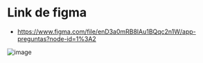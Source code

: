 # Link de figma

- https://www.figma.com/file/enD3a0mRB8lAu1BQqc2n1W/app-preguntas?node-id=1%3A2

![image](https://user-images.githubusercontent.com/65202664/156271447-f44b30dd-9042-44d7-bc66-988034734ea2.png)

